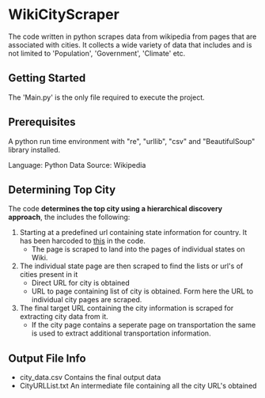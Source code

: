 # WikiCityScraper

The code written in python scrapes data from wikipedia from pages that are associated with cities. It collects a wide variety of data that includes and is not limited to 'Population', 'Government', 'Climate' etc.

## Getting Started

The 'Main.py' is the only file required to execute the project.

## Prerequisites

A python run time environment with "re", "urllib", "csv" and "BeautifulSoup" library installed.

Language: Python
Data Source: Wikipedia

## Determining Top City

The code **determines the top city using a hierarchical discovery approach**, the includes the following:
1. Starting at a predefined url containing state information for country. It has been harcoded to [this](https://en.wikipedia.org/wiki/U.S._state) in the code.
   - The page is scraped to land into the pages of individual states on Wiki.
2. The individual state page are then scraped to find the lists or url's of cities present in it
   - Direct URL for city is obtained
   - URL to page containing list of city is obtained. Form here the URL to individual city pages are scraped.
3. The final target URL containing the city information is scraped for extracting city data from it.
   - If the city page contains a seperate page on transportation the same is used to extract additional transportation information.

## Output File Info
- city_data.csv 
  Contains the final output data
- CityURLList.txt
  An intermediate file containing all the city URL's obtained

